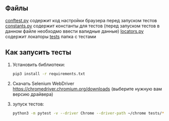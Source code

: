 Файлы
----------------
[conftest.py](conftest.py) содержит код настройки браузера перед запуском тестов
[constants.py](constants.py) содержит константы для тестов (перед запуском тестов в данном файле необходмо ввести валидные данные)
[locators.py](locators.py) содержит локаторы
[tests](tests) папка с тестами

Как запусить тесты
----------------

1) Установить библиотеки:

    ```bash
    pip3 install -r requirements.txt
    ```

2) Скачать Selenium WebDriver https://chromedriver.chromium.org/downloads (выберите нужную вам версию драйвера)

3) зупуск тестов:

    ```bash
    python3 -m pytest -v --driver Chrome --driver-path ~/chrome tests/*
    ```

